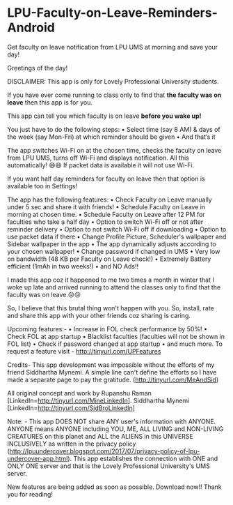 # LPU-Faculty-on-Leave-Reminders-Android

Get faculty on leave notification from LPU UMS at morning and save your day!

Greetings of the day!

DISCLAIMER: This app is only for Lovely Professional University students.

If you have ever come running to class only to find that <b>the faculty was on leave</b> then this app is for you.

This app can tell you which faculty is on leave <b>before you wake up!</b>

You just have to do the following steps:
• Select time (say 8 AM) & days of the week (say Mon-Fri) at which reminder should be given
• And that’s it

The app switches Wi-Fi on at the chosen time, checks the faculty on leave from LPU UMS, turns off Wi-Fi and displays notification. All this automatically! 😄😄
If packet data is available it will not use Wi-Fi.

If you want half day reminders for faculty on leave then that option is available too in Settings!

The app has the following features:
• Check Faculty on Leave manually under 5 sec and share it with friends!
• Schedule Faculty on Leave in morning at chosen time.
• Schedule Faculty on Leave after 12 PM for faculties who take a half day
• Option to switch Wi-Fi off or not after reminder delivery
• Option to not switch Wi-Fi off if downloading
• Option to use packet data if there
• Change Profile Picture, Scheduler's wallpaper and Sidebar wallpaper in the app
• The app dynamically adjusts according to your chosen wallpaper!
• Change password if changed in UMS
• Very low on bandwidth (48 KB per Faculty on Leave check!)
• Extremely Battery efficient (1mAh in two weeks!)
• and NO Ads!!

I made this app coz it happened to me two times a month in winter that I woke up late and arrived running to attend the classes only to find that the faculty was on leave.😢😢

So, I believe that this brutal thing won't happen with you. So, install, rate and share this app with your other friends coz sharing is caring.

Upcoming features:-
• Increase in FOL check performance by 50%!
• Check FOL at app startup
• Blacklist faculties (faculties will not be shown in FOL list)
• Check if password changed at app startup
• and much more. To request a feature visit - http://tinyurl.com/UPFeatures

Credits- This app development was impossible without the efforts of my friend Siddhartha Mynemi. A simple line can't define the efforts so I have made a separate page to pay the gratitude. (http://tinyurl.com/MeAndSid)

All original concept and work by Rupanshu Raman [LinkedIn=http://tinyurl.com/MineLinkedIn].
Siddhartha Mynemi [LinkedIn=http://tinyurl.com/SidBroLinkedIn]

Note: - This app DOES NOT share ANY user's information with ANYONE. ANYONE means ANYONE including YOU, ME, ALL LIVING and NON-LIVING CREATURES on this planet and ALL the ALIENS in this UNIVERSE INCLUSIVELY as written in the privacy policy (http://lpuundercover.blogspot.com/2017/07/privacy-policy-of-lpu-undercover-app.html). This app establishes the connection with ONE and ONLY ONE server and that is the Lovely Professional University's UMS server.

New features are being added as soon as possible.
Download now!!
Thank you for reading!
